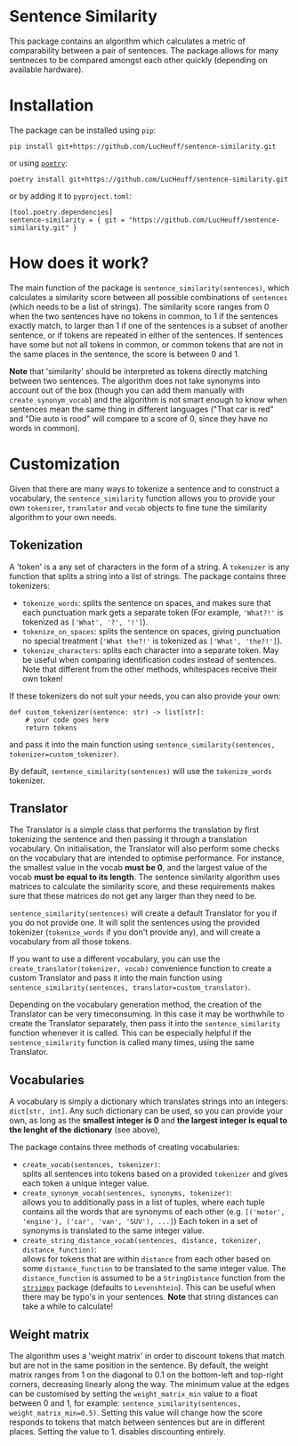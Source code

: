 # Sentence Similarity

This package contains an algorithm which calculates a metric of comparability between a pair of sentences.
The package allows for many sentneces to be compared amongst each other quickly (depending on available hardware).

# Installation
The package can be installed using `pip`:
```
pip install git+https://github.com/LucHeuff/sentence-similarity.git
```
or using [`poetry`](https://python-poetry.org/):
```
poetry install git+https://github.com/LucHeuff/sentence-similarity.git
```
or by adding it to `pyproject.toml`:
```
[tool.poetry.dependencies]
sentence-similarity = { git = "https://github.com/LucHeuff/sentence-similarity.git" }
```

# How does it work?

The main function of the package is `sentence_similarity(sentences)`, which calculates a similarity score between all
possible combinations of `sentences` (which needs to be a list of strings).
The similarity score ranges from 0 when the two sentences have no tokens in common, to 1 if the sentences exactly match,
to larger than 1 if one of the sentences is a subset of another sentence, or if tokens are repeated in either of the sentences.
If sentences have some but not all tokens in common, or common tokens that are not in the same places in the sentence, the score is between 0 and 1. 

**Note** that 'similarity' should be interpreted as tokens directly matching between two sentences.
The algorithm does not take synonyms into account out of the box (though you can add them manually with `create_synonym_vocab`)
and the algorithm is not smart enough to know when sentences mean the same thing in different languages
("That car is red" and "Die auto is rood" will compare to a score of 0, since they have no words in common).

# Customization

Given that there are many ways to tokenize a sentence and to construct a vocabulary, the `sentence_similarity` function
allows you to provide your own `tokenizer`, `translator` and `vocab` objects to fine tune the similarity algorithm to your own needs.

## Tokenization

A 'token' is a any set of characters in the form of a string. A `tokenizer` is any function that splits a string into a list of strings.
The package contains three tokenizers:

- `tokenize_words`: splits the sentence on spaces, and makes sure that each punctuation mark gets a separate
  token (For example, `'What?!'` is tokenized as `['What', '?', '!']`).
- `tokenize_on_spaces`: splits the sentence on spaces, giving punctuation no special treatment (`'What the?!'` is tokenized as `['What', 'the?!']`).
- `tokenize_characters`: splits each character into a separate token. May be useful when comparing identification codes
  instead of sentences. Note that different from the other methods, whitespaces receive their own token!

If these tokenizers do not suit your needs, you can also provide your own:

```
def custom_tokenizer(sentence: str) -> list[str]:
    # your code goes here
    return tokens
```
and pass it into the main function using `sentence_similarity(sentences, tokenizer=custom_tokenizer)`.

By default, `sentence_similarity(sentences)` will use the `tokenize_words` tokenizer.

## Translator

The Translator is a simple class that performs the translation by first tokenizing the sentence and
then passing it through a translation vocabulary. On initialisation, the Translator will also perform
some checks on the vocabulary that are intended to optimise performance.
For instance, the smallest value in the vocab **must be 0**, and the largest value of the vocab **must be equal to its length**.
The sentence similarity algorithm uses matrices to calculate the similarity score, and these requirements makes
sure that these matrices do not get any larger than they need to be.

`sentence_similarity(sentences)` will create a default Translator for you if you do not provide one.
It will split the sentences using the provided tokenizer (`tokenize_words` if you don't provide any), and
will create a vocabulary from all those tokens.

If you want to use a different vocabulary, you can use the `create_translator(tokenizer, vocab)` convenience function
to create a custom Translator and pass it into the main function using `sentence_similarity(sentences, translator=custom_translator)`.

Depending on the vocabulary generation method, the creation of the Translator can be very timeconsuming. In this case it
may be worthwhile to create the Translator separately, then pass it into the `sentence_similarity` function whenever it is called.
This can be especially helpful if the `sentence_similarity` function is called many times, using the same Translator.

## Vocabularies

A vocabulary is simply a dictionary which translates strings into an integers: `dict[str, int]`. Any such dictionary
can be used, so you can provide your own, as long as the **smallest integer is 0** and **the largest integer is equal to the lenght of the dictionary** (see above),

The package contains three methods of creating vocabularies:

- `create_vocab(sentences, tokenizer)`:   
  splits all sentences into tokens based on a provided `tokenizer` and gives each token a unique integer value.
- `create_synonym_vocab(sentences, synonyms, tokenizer)`:   
  allows you to additionally pass in a list of tuples, where each tuple contains all the words that are synonyms of each other
  (e.g. `[('motor', 'engine'), ('car', 'van', 'SUV'), ...]`)
  Each token in a set of synonyms is translated to the same integer value.
- `create_string_distance_vocab(sentences, distance, tokenizer, distance_function)`:   
  allows for tokens that are within `distance` from each other based on some `distance_function` to be translated to the same integer value.
  The `distance_function` is assumed to be a `StringDistance` function from the [`strsimpy`](https://github.com/luozhouyang/python-string-similarity) package (defaults to `Levenshtein`).
  This can be useful when there may be typo's in your sentences.
  **Note** that string distances can take a while to calculate!

## Weight matrix

The algorithm uses a 'weight matrix' in order to discount tokens that match but are not in the same position in the sentence.
By default, the weight matrix ranges from 1 on the diagonal to 0.1 on the bottom-left and top-right corners, decreasing linearly
along the way. The minimum value at the edges can be customised by setting the `weight_matrix_min` value to a float between 0 and 1, for example:
`sentence_similarity(sentences, weight_matrix_min=0.5)`. Setting this value will change how the score responds to tokens that match
between sentences but are in different places. Setting the value to 1. disables discounting entirely.
